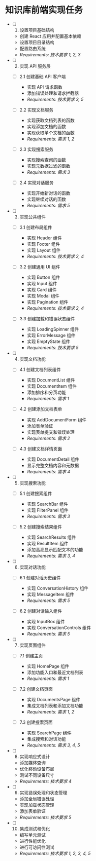 # 知识库前端实现任务

- [ ] 1. 设置项目基础结构
  - 创建 React 应用并配置基本依赖
  - 设置项目目录结构
  - 配置路由系统
  - _Requirements: 技术要求 1, 2, 3_

- [ ] 2. 实现 API 服务层
  - [ ] 2.1 创建基础 API 客户端
    - 实现 API 请求函数
    - 添加错误处理和请求拦截器
    - _Requirements: 技术要求 3, 5_
  
  - [ ] 2.2 实现文档服务
    - 实现获取文档列表的函数
    - 实现添加文档的函数
    - 实现获取单个文档的函数
    - _Requirements: 需求 1, 2_
  
  - [ ] 2.3 实现搜索服务
    - 实现搜索查询的函数
    - 实现元数据过滤的函数
    - _Requirements: 需求 3_
  
  - [ ] 2.4 实现对话服务
    - 实现开始新对话的函数
    - 实现继续对话的函数
    - _Requirements: 需求 5_

- [ ] 3. 实现公共组件
  - [ ] 3.1 创建布局组件
    - 实现 Header 组件
    - 实现 Footer 组件
    - 实现 Layout 组件
    - _Requirements: 技术要求 2, 4_
  
  - [ ] 3.2 创建通用 UI 组件
    - 实现 Button 组件
    - 实现 Input 组件
    - 实现 Card 组件
    - 实现 Modal 组件
    - 实现 Pagination 组件
    - _Requirements: 技术要求 2, 4_
  
  - [ ] 3.3 创建加载和错误状态组件
    - 实现 LoadingSpinner 组件
    - 实现 ErrorMessage 组件
    - 实现 EmptyState 组件
    - _Requirements: 技术要求 5_

- [ ] 4. 实现文档功能
  - [ ] 4.1 创建文档列表组件
    - 实现 DocumentList 组件
    - 实现 DocumentItem 组件
    - 添加排序和分页功能
    - _Requirements: 需求 1_
  
  - [ ] 4.2 创建添加文档表单
    - 实现 AddDocumentForm 组件
    - 添加表单验证
    - 实现表单提交和错误处理
    - _Requirements: 需求 2_
  
  - [ ] 4.3 创建文档详情页面
    - 实现 DocumentDetail 组件
    - 显示完整文档内容和元数据
    - _Requirements: 需求 4_

- [ ] 5. 实现搜索功能
  - [ ] 5.1 创建搜索组件
    - 实现 SearchBar 组件
    - 实现 FilterPanel 组件
    - _Requirements: 需求 3_
  
  - [ ] 5.2 创建搜索结果组件
    - 实现 SearchResults 组件
    - 实现 ResultItem 组件
    - 添加高亮显示匹配文本的功能
    - _Requirements: 需求 3, 4_

- [ ] 6. 实现对话功能
  - [ ] 6.1 创建对话历史组件
    - 实现 ConversationHistory 组件
    - 实现 MessageItem 组件
    - _Requirements: 需求 5_
  
  - [ ] 6.2 创建对话输入组件
    - 实现 InputBox 组件
    - 实现 ConversationControls 组件
    - _Requirements: 需求 5_

- [ ] 7. 实现页面组件
  - [ ] 7.1 创建主页
    - 实现 HomePage 组件
    - 添加功能入口和最近文档列表
    - _Requirements: 需求 1_
  
  - [ ] 7.2 创建文档页面
    - 实现 DocumentsPage 组件
    - 集成文档列表和添加文档功能
    - _Requirements: 需求 1, 2_
  
  - [ ] 7.3 创建搜索页面
    - 实现 SearchPage 组件
    - 集成搜索和对话功能
    - _Requirements: 需求 3, 4, 5_

- [ ] 8. 实现响应式设计
  - 添加媒体查询
  - 优化移动设备布局
  - 测试不同设备尺寸
  - _Requirements: 技术要求 4_

- [ ] 9. 实现错误处理和状态管理
  - 添加全局错误处理
  - 实现加载状态管理
  - 添加表单验证
  - _Requirements: 技术要求 5_

- [ ] 10. 集成测试和优化
  - 编写单元测试
  - 进行性能优化
  - 进行可访问性测试
  - _Requirements: 技术要求 1, 2, 3, 4, 5_